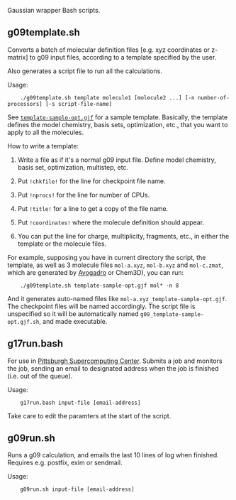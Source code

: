 Gaussian wrapper Bash scripts.


## g09template.sh

Converts a batch of molecular definition files [e.g. xyz coordinates or z-matrix] to g09 input files, according to a template specified by the user. 

Also generates a script file to run all the calculations.

Usage:

        ./g09template.sh template molecule1 [molecule2 ...] [-n number-of-processors] [-s script-file-name] 

See [`template-sample-opt.gjf`](template-sample-opt.gjf) for a sample template. Basically, the template defines the model chemistry, basis sets, optimization, etc., that you want to apply to all the molecules.

How to write a template:

 1. Write a file as if it's a normal g09 input file. Define model chemistry, basis set, optimization, multistep, etc.

 2. Put `!chkfile!` for the line for checkpoint file name.

 3. Put `!nprocs!` for the line for number of CPUs.

 4. Put `!title!` for a line to get a copy of the file name.

 5. Put `!coordinates!` where the molecule definition should appear.
 
 6. You can put the line for charge, multiplicity, fragments, etc., in either the template or the molecule files.
 

For example, supposing you have in current directory the script, the template, as well as 3 molecule files `mol-a.xyz`, `mol-b.xyz` and `mol-c.zmat`, which are generated by [Avogadro](http://avogadro.cc) or Chem3D), you can run:

        ./g09template.sh template-sample-opt.gjf mol* -n 8
        
        
And it generates auto-named files like `mol-a.xyz_template-sample-opt.gjf`. The checkpoint files will be named accordingly. The script file is unspecified so it will be automatically named `g09_template-sample-opt.gjf.sh`, and made executable.

## g17run.bash

For use in [Pittsburgh Supercomputing Center](https://psc.edu/). Submits a job and monitors the job, sending an email to designated address when the job is finished (i.e. out of the queue).

Usage:

        g17run.bash input-file [email-address]
        
Take care to edit the paramters at the start of the script.

## g09run.sh

Runs a g09 calculation, and emails the last 10 lines of log when finished. Requires e.g. postfix, exim or sendmail.

Usage:

        g09run.sh input-file [email-address]

